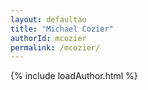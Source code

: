 ```yaml
---
layout: defaultau
title: "Michael Cozier"
authorId: mcozier
permalink: /mcozier/
---
```

{% include loadAuthor.html %}
<script>
    $(document).ready(function(){
        showAuthorBio('{{ page.authorId }}');
   });
</script>
